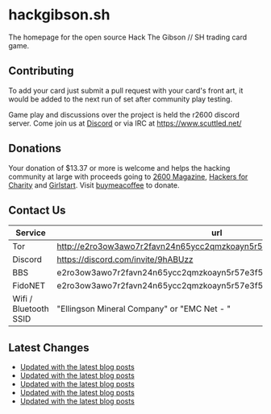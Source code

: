 # hackgibson.sh
The homepage for the open source Hack The Gibson // SH trading card game.


## Contributing

To add your card just submit a pull request with your card's front art, it would be added to the next run of set after community play testing.

Game play and discussions over the project is held the r2600 discord server. Come join us at [Discord](https://discord.com/invite/9hABUzz) or via IRC at https://www.scuttled.net/


## Donations

Your donation of $13.37 or more is welcome and helps the hacking community at large with proceeds going to [2600 Magazine](https://2600.com/), [Hackers for Charity](https://hackersforcharity.org) and [Girlstart](https://girlstart.org).  Visit [buymeacoffee](https://www.buymeacoffee.com/hackgibson.sh) to donate.


## Contact Us

Service | url
-|-
Tor | http://e2ro3ow3awo7r2favn24n65ycc2qmzkoayn5r57e3f56nvjwdcgg32ad.onion
Discord | https://discord.com/invite/9hABUzz
BBS | e2ro3ow3awo7r2favn24n65ycc2qmzkoayn5r57e3f56nvjwdcgg32ad.onion:23
FidoNET | e2ro3ow3awo7r2favn24n65ycc2qmzkoayn5r57e3f56nvjwdcgg32ad.onion:24554
Wifi / Bluetooth SSID | "Ellingson Mineral Company" or "EMC Net - <fidonet address>"

## Latest Changes
<!-- BLOG-POST-LIST:START -->
- [Updated with the latest blog posts](https://github.com/DFW2600/hackgibson.sh/commit/f180ba15b79dcd7ad836e404e12b4ad5280df2fc)
- [Updated with the latest blog posts](https://github.com/DFW2600/hackgibson.sh/commit/839bdae1c99671190d326ba436da9840caecbdb4)
- [Updated with the latest blog posts](https://github.com/DFW2600/hackgibson.sh/commit/dd2097f06b0c1b03be933cd2ecba24c49c61a289)
- [Updated with the latest blog posts](https://github.com/DFW2600/hackgibson.sh/commit/0a6711f3ce40ca01bbe1ec5338eea91bd65e3359)
- [Updated with the latest blog posts](https://github.com/DFW2600/hackgibson.sh/commit/5f0e74330033b3b64bf8d8d42da3a4977fea2a3b)
<!-- BLOG-POST-LIST:END -->
